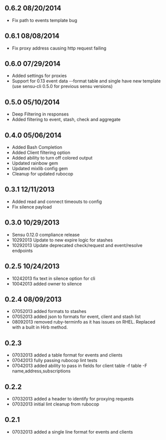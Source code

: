 ## 0.6.2 08/20/2014
* Fix path to events template bug

## 0.6.1 08/08/2014
* Fix proxy address causing http request failing

## 0.6.0 07/29/2014
* Added settings for proxies
* Support for 0.13 event data --format table and single have new template (use sensu-cli 0.5.0 for previous sensu versions)

## 0.5.0 05/10/2014
* Deep Filtering in responses
* Added filtering to event, stash, check and aggregate

## 0.4.0 05/06/2014
* Added Bash Completion
* Added Client filtering option
* Added ability to turn off colored output
* Updated rainbow gem
* Updated mixlib config gem
* Cleanup for updated rubocop

## 0.3.1 12/11/2013
* Added read and connect timeouts to config
* Fix silence payload

## 0.3.0 10/29/2013
* Sensu 0.12.0 compliance release
* 10292013 Update to new expire logic for stashes
* 10292013 Update deprecated check/request and event/resolve endpoints

## 0.2.5 10/24/2013
* 10242013 fix text in silence option for cli
* 10042013 added owner to silence

## 0.2.4 08/09/2013
* 07052013 added formats to stashes
* 07052013 added json to formats for event, client and stash list
* 08092013 removed ruby-terminfo as it has issues on RHEL.  Replaced with a built in Hirb method.

## 0.2.3
* 07032013 added a table format for events and clients
* 07042013 fully passing rubocop lint tests
* 07042013 added ability to pass in fields for client table -f table -F name,address,subscriptions

## 0.2.2
* 07032013 added a header to identify for proxying requests
* 07032013 initial lint cleanup from rubocop

## 0.2.1
* 07032013 added a single line format for events and clients
